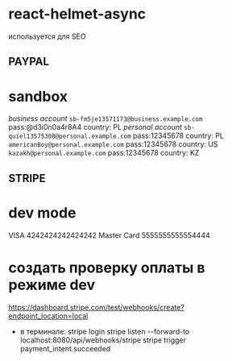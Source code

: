 # react-helmet-async

используется для SEO

## PAYPAL

# sandbox

_business account_
`sb-fm5je13571173@business.example.com` pass:@d3i0n0a4r8A4 country: PL
_personal account_
`sb-quiel13575308@personal.example.com` pass:12345678 country: PL
`americanBoy@personal.example.com` pass:12345678 country: US
`kazakh@personal.example.com` pass:12345678 country: KZ

## STRIPE

# dev mode

VISA 4242424242424242
Master Card 5555555555554444

# создать проверку оплаты в режиме dev

https://dashboard.stripe.com/test/webhooks/create?endpoint_location=local

- в терминале:
  stripe login
  stripe listen --forward-to localhost:8080/api/webhooks/stripe
  stripe trigger payment_intent.succeeded
